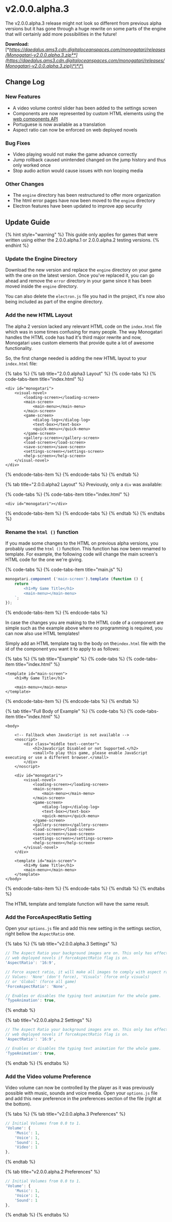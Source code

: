 # v2.0.0.alpha.3

The v2.0.0.alpha.3 release might not look so different from previous alpha versions but it has gone through a huge rewrite on some parts of the engine that will certainly add more possibilities in the future!

**Download:** [**https://daedalus.ams3.cdn.digitaloceanspaces.com/monogatari/releases/Monogatari-v2.0.0.alpha.3.zip**](https://daedalus.ams3.cdn.digitaloceanspaces.com/monogatari/releases/Monogatari-v2.0.0.alpha.3.zip)\*\*\*\*

## Change Log

### New Features

* A video volume control slider has been added to the settings screen
* Components are now represented by custom HTML elements using the [web components API](https://developer.mozilla.org/en-US/docs/Web/Web_Components)
* Portuguese is now available as a translation
* Aspect ratio can now be enforced on web deployed novels

### Bug Fixes

* Video playing would not make the game advance correctly
* Jump rollback caused unintended changed on the jump history and thus only worked once
* Stop audio action would cause issues with non looping media

### Other Changes

* The `engine` directory has been restructured to offer more organization
* The html error pages have now been moved to the `engine` directory
* Electron features have been updated to improve app security

## Update Guide

{% hint style="warning" %}
This guide only applies for games that were written using either the 2.0.0.alpha.1 or 2.0.0.alpha.2 testing versions.
{% endhint %}

### Update the Engine Directory

Download the new version and replace the `engine` directory on your game with the one on the latest version. Once you've replaced it, you can go ahead and remove the `error` directory in your game since it has been moved inside the `engine` directory.

You can also delete the `electron.js` file you had in the project, it's now also being included as part of the engine directory.

### Add the new HTML Layout

The alpha 2 version lacked any relevant HTML code on the `index.html` file which was in some times confusing for many people. The way Monogatari handles the HTML code has had it's third major rewrite and now, Monogatari uses custom elements that provide quite a lot of awesome functionality.  
  
So, the first change needed is adding the new HTML layout to your `index.html` file:

{% tabs %}
{% tab title="2.0.0.alpha3 Layout" %}
{% code-tabs %}
{% code-tabs-item title="index.html" %}
```markup
<div id="monogatari">
	<visual-novel>
		<loading-screen></loading-screen>
		<main-screen>
			<main-menu></main-menu>
		</main-screen>
		<game-screen>
			<dialog-log></dialog-log>
			<text-box></text-box>
			<quick-menu></quick-menu>
		</game-screen>
		<gallery-screen></gallery-screen>
		<load-screen></load-screen>
		<save-screen></save-screen>
		<settings-screen></settings-screen>
		<help-screen></help-screen>
	</visual-novel>
</div>
```
{% endcode-tabs-item %}
{% endcode-tabs %}
{% endtab %}

{% tab title="2.0.0.alpha2 Layout" %}
Previously, only a `div` was available:

{% code-tabs %}
{% code-tabs-item title="index.html" %}
```markup
<div id="monogatari"></div>
```
{% endcode-tabs-item %}
{% endcode-tabs %}
{% endtab %}
{% endtabs %}

### Rename the `html ()` function

If you made some changes to the HTML on previous alpha versions, you probably used the `html ()` function. This function has now been renamed to template.  For example, the following code will change the main screen's HTML code for the one we're giving.

{% code-tabs %}
{% code-tabs-item title="main.js" %}
```javascript
monogatari.component ('main-screen').template (function () {
    return `
        <h1>My Game Title</h1>
        <main-menu></main-menu>
    `;
});
```
{% endcode-tabs-item %}
{% endcode-tabs %}

In case the changes you are making to the HTML code of a component are simple such as the example above where no programming is required, you can now also use HTML templates!

Simply add an HTML template tag to the body on the`index.html` file with the id of the component you want it to apply to as follows:

{% tabs %}
{% tab title="Example" %}
{% code-tabs %}
{% code-tabs-item title="index.html" %}
```markup
<template id="main-screen">
    <h1>My Game Title</h1>
    <main-menu></main-menu>
</template>
```
{% endcode-tabs-item %}
{% endcode-tabs %}
{% endtab %}

{% tab title="Full Body of Example" %}
{% code-tabs %}
{% code-tabs-item title="index.html" %}
```markup
<body>

	<!-- Fallback when JavaScript is not available -->
	<noscript>
		<div class="middle text--center">
			<h2>JavaScript Disabled or not Supported.</h2>
			<small>To play this game, please enable JavaScript executing or use a different browser.</small>
		</div>
	</noscript>

	<div id="monogatari">
		<visual-novel>
			<loading-screen></loading-screen>
			<main-screen>
				<main-menu></main-menu>
			</main-screen>
			<game-screen>
				<dialog-log></dialog-log>
				<text-box></text-box>
				<quick-menu></quick-menu>
			</game-screen>
			<gallery-screen></gallery-screen>
			<load-screen></load-screen>
			<save-screen></save-screen>
			<settings-screen></settings-screen>
			<help-screen></help-screen>
		</visual-novel>
	</div>

	<template id="main-screen">
		<h1>My Game Title</h1>
		<main-menu></main-menu>
	</template>
</body>
```
{% endcode-tabs-item %}
{% endcode-tabs %}
{% endtab %}
{% endtabs %}

The HTML template and template function will have the same result.

### Add the ForceAspectRatio Setting

 Open your `options.js` file and add this new setting in the settings section, right bellow the `AspectRatio` one. 

{% tabs %}
{% tab title="v2.0.0.alpha.3 Settings" %}
```javascript
// The Aspect Ratio your background images are on. This only has effect on
// web deployed novels if forceAspectRatio flag is on.
'AspectRatio': '16:9',

// Force aspect ratio, it will make all images to comply with aspect ratio.
// Values: 'None' (don't force), 'Visuals' (force only visuals)
// or 'Global' (force all game)
'ForceAspectRatio': 'None',

// Enables or disables the typing text animation for the whole game.
'TypeAnimation': true,
```
{% endtab %}

{% tab title="v2.0.0.alpha.2 Settings" %}
```javascript
// The Aspect Ratio your background images are on. This only has effect on
// web deployed novels if forceAspectRatio flag is on.
'AspectRatio': '16:9',

// Enables or disables the typing text animation for the whole game.
'TypeAnimation': true,
```
{% endtab %}
{% endtabs %}

### Add the Video volume Preference

Video volume can now be controlled by the player as it was previously possible with music, sounds and voice media. Open your `options.js` file and add this new preference in the preferences section of the file \(right at the bottom\).

{% tabs %}
{% tab title="v2.0.0.alpha.3 Preferences" %}
```javascript
// Initial Volumes from 0.0 to 1.
'Volume': {
	'Music': 1,
	'Voice': 1,
	'Sound': 1,
	'Video': 1
},
```
{% endtab %}

{% tab title="v2.0.0.alpha.2 Preferences" %}
```javascript
// Initial Volumes from 0.0 to 1.
'Volume': {
	'Music': 1,
	'Voice': 1,
	'Sound': 1
},
```
{% endtab %}
{% endtabs %}



